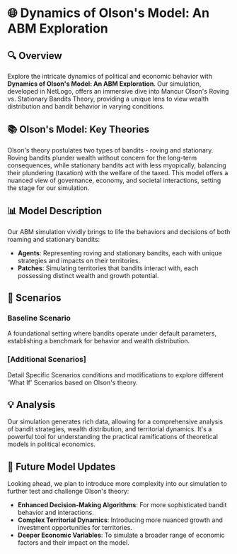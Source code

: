 # **🌐 Dynamics of Olson's Model: An ABM Exploration**

## **🔍 Overview**
Explore the intricate dynamics of political and economic behavior with **Dynamics of Olson's Model: An ABM Exploration**. Our simulation, developed in NetLogo, offers an immersive dive into Mancur Olson's Roving vs. Stationary Bandits Theory, providing a unique lens to view wealth distribution and bandit behavior in varying conditions.

## **📚 Olson's Model: Key Theories**
Olson's theory postulates two types of bandits - roving and stationary. Roving bandits plunder wealth without concern for the long-term consequences, while stationary bandits act with less myopically, balancing their plundering (taxation) with the welfare of the taxed. This model offers a nuanced view of governance, economy, and societal interactions, setting the stage for our simulation.

## **📊 Model Description**
Our ABM simulation vividly brings to life the behaviors and decisions of both roaming and stationary bandits:
- **Agents**: Representing roving and stationary bandits, each with unique strategies and impacts on their territories.
- **Patches**: Simulating territories that bandits interact with, each possessing distinct wealth and growth potential.

## **🌟 Scenarios**
### Baseline Scenario
A foundational setting where bandits operate under default parameters, establishing a benchmark for behavior and wealth distribution.

### [Additional Scenarios]
Detail Specific Scenarios conditions and modifications to explore different 'What If' Scenarios based on Olson's theory.

## **💡 Analysis**
Our simulation generates rich data, allowing for a comprehensive analysis of bandit strategies, wealth distribution, and territorial dynamics. It's a powerful tool for understanding the practical ramifications of theoretical models in political economics.

## **🚀 Future Model Updates**
Looking ahead, we plan to introduce more complexity into our simulation to further test and challenge Olson's theory:
- **Enhanced Decision-Making Algorithms**: For more sophisticated bandit behavior and interactions.
- **Complex Territorial Dynamics**: Introducing more nuanced growth and investment opportunities for territories.
- **Deeper Economic Variables**: To simulate a broader range of economic factors and their impact on the model.

